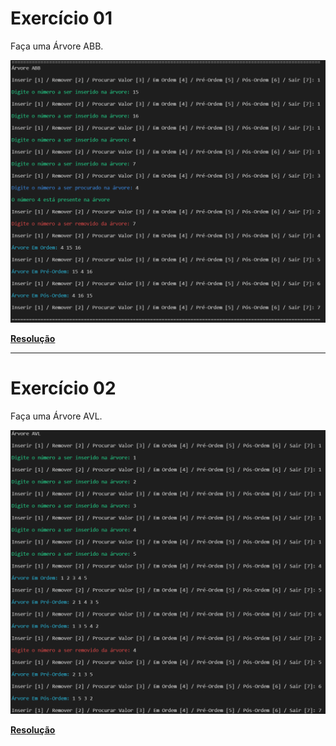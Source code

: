 # Exercício 01

Faça uma Árvore ABB.

<kbd><a href="/codigo/Laboratório 12/Exercício 01"><img src="/relatorio/img/Laboratório 12 - Exercício 01.png" alt="Laboratório 12 - Exercício 01"><a></kbd>

**<a href="/codigo/Laboratório 12/Exercício 01">Resolução</a>**

---

# Exercício 02

Faça uma Árvore AVL.

<kbd><a href="/codigo/Laboratório 12/Exercício 02"><img src="/relatorio/img/Laboratório 12 - Exercício 02.png" alt="Laboratório 12 - Exercício 02"><a></kbd>

**<a href="/codigo/Laboratório 12/Exercício 02">Resolução</a>**